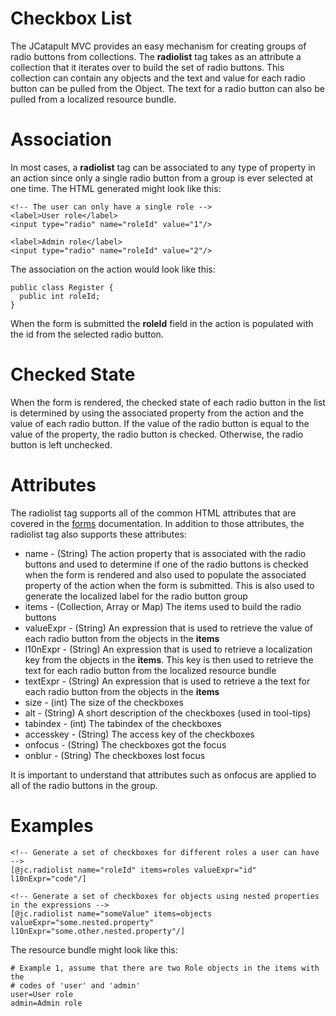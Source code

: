 # Checkbox List #

The JCatapult MVC provides an easy mechanism for creating groups of radio buttons from collections. The **radiolist** tag takes as an attribute a collection that it iterates over to build the set of radio buttons. This collection can contain any objects and the text and value for each radio button can be pulled from the Object. The text for a radio button can also be pulled from a localized resource bundle.

# Association #

In most cases, a **radiolist** tag can be associated to any type of property in an action since only a single radio button from a group is ever selected at one time. The HTML generated might look like this:

```
<!-- The user can only have a single role -->
<label>User role</label>
<input type="radio" name="roleId" value="1"/>

<label>Admin role</label>
<input type="radio" name="roleId" value="2"/>
```

The association on the action would look like this:

```
public class Register {
  public int roleId;
}
```

When the form is submitted the **roleId** field in the action is populated with the id from the selected radio button.

# Checked State #

When the form is rendered, the checked state of each radio button in the list is determined by using the associated property from the action and the value of each radio button. If the value of the radio button is equal to the value of the property, the radio button is checked. Otherwise, the radio button is left unchecked.

# Attributes #

The radiolist tag supports all of the common HTML attributes that are covered in the [forms](MVCForms.md) documentation. In addition to those attributes, the radiolist tag also supports these attributes:

  * name - (String) The action property that is associated with the radio buttons and used to determine if one of the radio buttons is checked when the form is rendered and also used to populate the associated property of the action when the form is submitted. This is also used to generate the localized label for the radio button group
  * items - (Collection, Array or Map) The items used to build the radio buttons
  * valueExpr - (String) An expression that is used to retrieve the value of each radio button from the objects in the **items**
  * l10nExpr - (String) An expression that is used to retrieve a localization key from the objects in the **items**. This key is then used to retrieve the text for each radio button from the localized resource bundle
  * textExpr - (String) An expression that is used to retrieve a the text for each radio button from the objects in the **items**
  * size - (int) The size of the checkboxes
  * alt - (String) A short description of the checkboxes (used in tool-tips)
  * tabindex - (int) The tabindex of the checkboxes
  * accesskey - (String) The access key of the checkboxes
  * onfocus - (String) The checkboxes got the focus
  * onblur - (String) The checkboxes lost focus

It is important to understand that attributes such as onfocus are applied to all of the radio buttons in the group.

# Examples #

```
<!-- Generate a set of checkboxes for different roles a user can have -->
[@jc.radiolist name="roleId" items=roles valueExpr="id" l10nExpr="code"/]

<!-- Generate a set of checkboxes for objects using nested properties in the expressions -->
[@jc.radiolist name="someValue" items=objects valueExpr="some.nested.property" l10nExpr="some.other.nested.property"/]
```

The resource bundle might look like this:

```
# Example 1, assume that there are two Role objects in the items with the
# codes of 'user' and 'admin'
user=User role
admin=Admin role
```